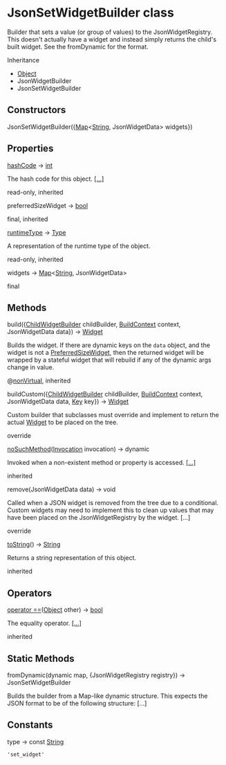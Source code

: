 # JsonSetWidgetBuilder class #

Builder that sets a value (or group of values) to the JsonWidgetRegistry. This doesn't actually have a widget and instead simply returns the child's built widget. See the fromDynamic for the format.

Inheritance

 *  [Object][]
 *  JsonWidgetBuilder
 *  JsonSetWidgetBuilder

## Constructors ##

JsonSetWidgetBuilder(\{[Map][]<[String][], JsonWidgetData> widgets\})

## Properties ##

[hashCode][] → [int][]

The hash code for this object. [\[...\]][hashCode]

read-only, inherited

preferredSizeWidget → [bool][]

final, inherited

[runtimeType][] → [Type][]

A representation of the runtime type of the object.

read-only, inherited

widgets → [Map][]<[String][], JsonWidgetData>

final

## Methods ##

build(\{[ChildWidgetBuilder][] childBuilder, [BuildContext][] context, JsonWidgetData data\}) → [Widget][]

Builds the widget. If there are dynamic keys on the `data` object, and the widget is not a [PreferredSizeWidget][], then the returned widget will be wrapped by a stateful widget that will rebuild if any of the dynamic args change in value.

@[nonVirtual][], inherited

buildCustom(\{[ChildWidgetBuilder][] childBuilder, [BuildContext][] context, JsonWidgetData data, [Key][] key\}) → [Widget][]

Custom builder that subclasses must override and implement to return the actual [Widget][] to be placed on the tree.

override

[noSuchMethod][]([Invocation][] invocation) → dynamic

Invoked when a non-existent method or property is accessed. [\[...\]][noSuchMethod]

inherited

remove(JsonWidgetData data) → void

Called when a JSON widget is removed from the tree due to a conditional. Custom widgets may need to implement this to clean up values that may have been placed on the JsonWidgetRegistry by the widget. \[...\]

override

[toString][]() → [String][]

Returns a string representation of this object.

inherited

## Operators ##

[operator ==][operator]([Object][] other) → [bool][]

The equality operator. [\[...\]][operator]

inherited

## Static Methods ##

fromDynamic(dynamic map, \{JsonWidgetRegistry registry\}) → JsonSetWidgetBuilder

Builds the builder from a Map-like dynamic structure. This expects the JSON format to be of the following structure: \[...\]

## Constants ##

type → const [String][]

`'set_widget'`


[Object]: https://api.dart.dev/dev/2.12.0-51.0.dev/dart-core/Object-class.html
[Map]: https://api.dart.dev/dev/2.12.0-51.0.dev/dart-core/Map-class.html
[String]: https://api.dart.dev/dev/2.12.0-51.0.dev/dart-core/String-class.html
[hashCode]: https://api.dart.dev/dev/2.12.0-51.0.dev/dart-core/Object/hashCode.html
[int]: https://api.dart.dev/dev/2.12.0-51.0.dev/dart-core/int-class.html
[bool]: https://api.dart.dev/dev/2.12.0-51.0.dev/dart-core/bool-class.html
[runtimeType]: https://api.dart.dev/dev/2.12.0-51.0.dev/dart-core/Object/runtimeType.html
[Type]: https://api.dart.dev/dev/2.12.0-51.0.dev/dart-core/Type-class.html
[ChildWidgetBuilder]: https://pub.dev/documentation/child_builder/1.0.0+2/child_builder/ChildWidgetBuilder.html
[BuildContext]: https://api.flutter.dev/flutter/widgets/BuildContext-class.html
[Widget]: https://api.flutter.dev/flutter/widgets/Widget-class.html
[PreferredSizeWidget]: https://api.flutter.dev/flutter/widgets/PreferredSizeWidget-class.html
[nonVirtual]: https://pub.dev/documentation/meta/1.3.0-nullsafety.6/meta/nonVirtual-constant.html
[Key]: https://api.flutter.dev/flutter/foundation/Key-class.html
[noSuchMethod]: https://api.dart.dev/dev/2.12.0-51.0.dev/dart-core/Object/noSuchMethod.html
[Invocation]: https://api.dart.dev/dev/2.12.0-51.0.dev/dart-core/Invocation-class.html
[toString]: https://api.dart.dev/dev/2.12.0-51.0.dev/dart-core/Object/toString.html
[operator]: https://api.dart.dev/dev/2.12.0-51.0.dev/dart-core/Object/operator_equals.html